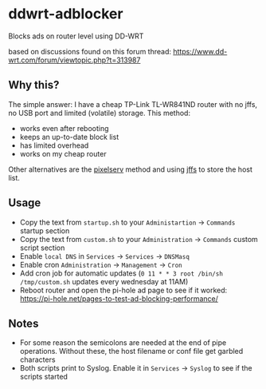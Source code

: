 # ddwrt-adblocker
Blocks ads on router level using DD-WRT

based on discussions found on this forum thread: 
https://www.dd-wrt.com/forum/viewtopic.php?t=313987

## Why this?
The simple answer: I have a cheap TP-Link TL-WR841ND router with no jffs, no USB port and limited (volatile) storage. This method:
* works even after rebooting
* keeps an up-to-date block list
* has limited overhead
* works on my cheap router

Other alternatives are the [pixelserv](https://secure.dd-wrt.com/phpBB2/viewtopic.php?p=434120&highlight=&sid=f9c90a3539cb6c2ae0f6e124877d909b) method and  using [jffs](https://www.dd-wrt.com/phpBB2/viewtopic.php?t=307533) to store the host list.

## Usage
* Copy the text from `startup.sh`  to your `Administartion` -> `Commands` startup section
* Copy the text from `custom.sh` to your `Administration` -> `Commands` custom script section
* Enable `local DNS`  in `Services` -> `Services` -> `DNSMasq`
* Enable cron `Administration` -> `Management` -> `Cron` 
* Add cron job for automatic updates (`0 11 * * 3 root /bin/sh /tmp/custom.sh` updates every wednesday at 11AM)
* Reboot router and open the pi-hole ad page to see if it worked: https://pi-hole.net/pages-to-test-ad-blocking-performance/

## Notes
* For some reason the semicolons are needed at the end of pipe operations. Without these, the host filename or conf file get garbled characters
* Both scripts print to Syslog. Enable it in `Services` -> `Syslog` to see if the scripts started

